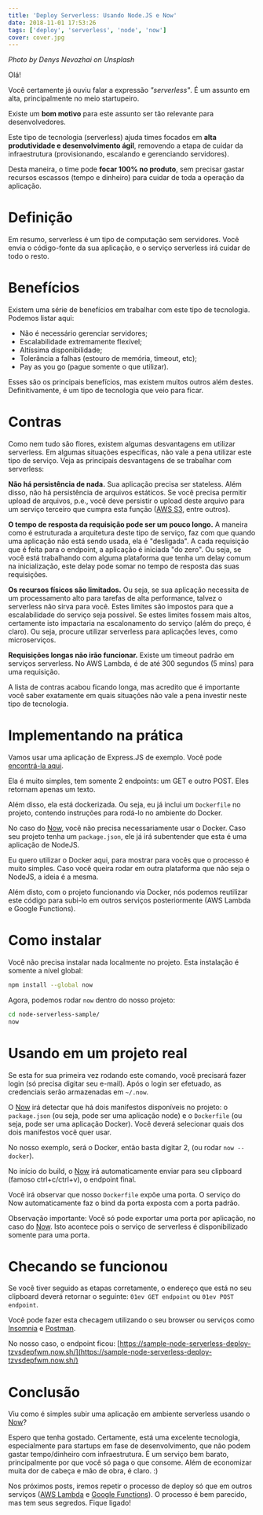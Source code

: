 ```yaml
---
title: 'Deploy Serverless: Usando Node.JS e Now'
date: 2018-11-01 17:53:26
tags: ['deploy', 'serverless', 'node', 'now']
cover: cover.jpg
---
```


*Photo by Denys Nevozhai on Unsplash*

Olá!

Você certamente já ouviu falar a expressão *"serverless"*. É um assunto em alta, principalmente no meio startupeiro.

Existe um **bom motivo** para este assunto ser tão relevante para desenvolvedores.

Este tipo de tecnologia (serverless) ajuda times focados em **alta produtividade e desenvolvimento ágil**, removendo a etapa de cuidar da infraestrutura (provisionando, escalando e gerenciando servidores).

Desta maneira, o time pode **focar 100% no produto**, sem precisar gastar recursos escassos (tempo e dinheiro) para cuidar de toda a operação da aplicação.

# Definição

Em resumo, serverless é um tipo de computação sem servidores. Você envia o código-fonte da sua aplicação, e o serviço serverless irá cuidar de todo o resto.

# Benefícios

Existem uma série de benefícios em trabalhar com este tipo de tecnologia. Podemos listar aqui:

- Não é necessário gerenciar servidores;
- Escalabilidade extremamente flexível;
- Altíssima disponibilidade;
- Tolerância a falhas (estouro de memória, timeout, etc);
- Pay as you go (pague somente o que utilizar).

Esses são os principais benefícios, mas existem muitos outros além destes. Definitivamente, é um tipo de tecnologia que veio para ficar. 

# Contras

Como nem tudo são flores, existem algumas desvantagens em utilizar serverless. Em algumas situações específicas, não vale a pena utilizar este tipo de serviço. Veja as principais desvantagens de se trabalhar com serverless:

**Não há persistência de nada.** Sua aplicação precisa ser stateless. Além disso, não há persistência de arquivos estáticos. Se você precisa permitir upload de arquivos, p.e., você deve persistir o upload deste arquivo para um serviço terceiro que cumpra esta função ([AWS S3](https://aws.amazon.com/pt/s3/), entre outros).

**O tempo de resposta da requisição pode ser um pouco longo.** A maneira como é estruturada a arquitetura deste tipo de serviço, faz com que quando uma aplicação não está sendo usada, ela é "desligada". A cada requisição que é feita para o endpoint, a aplicação é iniciada "do zero". Ou seja, se você está trabalhando com alguma plataforma que tenha um delay comum na inicialização, este delay pode somar no tempo de resposta das suas requisições.

**Os recursos físicos são limitados.** Ou seja, se sua aplicação necessita de um processamento alto para tarefas de alta performance, talvez o serverless não sirva para você. Estes limites são impostos para que a escalabilidade do serviço seja possível. Se estes limites fossem mais altos, certamente isto impactaria na escalonamento do serviço (além do preço, é claro). Ou seja, procure utilizar serverless para aplicações leves, como microserviços.

**Requisições longas não irão funcionar.** Existe um timeout padrão em serviços serverless. No AWS Lambda, é de até 300 segundos (5 mins) para uma requisição. 

A lista de contras acabou ficando longa, mas acredito que é importante você saber exatamente em quais situações não vale a pena investir neste tipo de tecnologia.

# Implementando na prática

Vamos usar uma aplicação de Express.JS de exemplo. Você pode [encontrá-la aqui](https://github.com/lhas2/node-serverless-sample).

Ela é muito simples, tem somente 2 endpoints: um GET e outro POST. Eles retornam apenas um texto.

Além disso, ela está dockerizada. Ou seja, eu já inclui um `Dockerfile` no projeto, contendo instruções para rodá-lo no ambiente do Docker.

No caso do [Now](https://zeit.co/now), você não precisa necessariamente usar o Docker. Caso seu projeto tenha um `package.json`, ele já irá subentender que esta é uma aplicação de NodeJS.

Eu quero utilizar o Docker aqui, para mostrar para vocês que o processo é muito simples. Caso você queira rodar em outra plataforma que não seja o NodeJS, a ideia é a mesma.

Além disto, com o projeto funcionando via Docker, nós podemos reutilizar este código para subi-lo em outros serviços posteriormente (AWS Lambda e Google Functions).

# Como instalar

Você não precisa instalar nada localmente no projeto. Esta instalação é somente a nível global:

```bash
npm install --global now
```

Agora, podemos rodar `now` dentro do nosso projeto:

```bash
cd node-serverless-sample/
now
```

# Usando em um projeto real

Se esta for sua primeira vez rodando este comando, você precisará fazer login (só precisa digitar seu e-mail). Após o login ser efetuado, as credenciais serão armazenadas em `~/.now`.

O [Now](https://zeit.co/now) irá detectar que há dois manifestos disponíveis no projeto: o `package.json` (ou seja, pode ser uma aplicação node) e o `Dockerfile` (ou seja, pode ser uma aplicação Docker). Você deverá selecionar quais dos dois manifestos você quer usar.

No nosso exemplo, será o Docker, então basta digitar 2, (ou rodar `now --docker`).

No início do build, o [Now](https://zeit.co/now) irá automaticamente enviar para seu clipboard (famoso ctrl+c/ctrl+v), o endpoint final.

Você irá observar que nosso `Dockerfile` expõe uma porta. O serviço do Now automaticamente faz o bind da porta exposta com a porta padrão.

Observação importante: Você só pode exportar uma porta por aplicação, no caso do [Now](https://zeit.co/now). Isto acontece pois o serviço de serverless é disponibilizado somente para uma porta.

# Checando se funcionou

Se você tiver seguido as etapas corretamente, o endereço que está no seu clipboard deverá retornar o seguinte: `01ev GET endpoint` ou `01ev POST endpoint`.

Você pode fazer esta checagem utilizando o seu browser ou serviços como [Insomnia](https://insomnia.rest/) e [Postman](https://www.getpostman.com/).

No nosso caso, o endpoint ficou: [https://sample-node-serverless-deploy-tzvsdepfwm.now.sh/](https://sample-node-serverless-deploy-tzvsdepfwm.now.sh/)

# Conclusão

Viu como é simples subir uma aplicação em ambiente serverless usando o [Now](https://zeit.co/now)?

Espero que tenha gostado. Certamente, está uma excelente tecnologia, especialmente para startups em fase de desenvolvimento, que não podem gastar tempo/dinheiro com infraestrutura. É um serviço bem barato, principalmente por que você só paga o que consome. Além de economizar muita dor de cabeça e mão de obra, é claro. :)

Nos próximos posts, iremos repetir o processo de deploy só que em outros serviços ([AWS Lambda](https://aws.amazon.com/pt/lambda/) e [Google Functions](https://cloud.google.com/functions/)). O processo é bem parecido, mas tem seus segredos. Fique ligado!